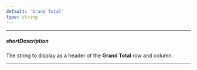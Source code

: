 ```yaml
---
default: 'Grand Total'
type: string
---
```

---
##### shortDescription
The string to display as a header of the **Grand Total** row and column.

---
